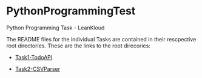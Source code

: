 # PythonProgrammingTest
Python Programming Task - LeanKloud

The README files for the individual Tasks are contained in their rescpective root directories.
These are the links to the root direcories:

 - [Task1-TodoAPI](Task1-TodoAPI)
 
 - [Task2-CSVParser](Task2-CSVParsing)
